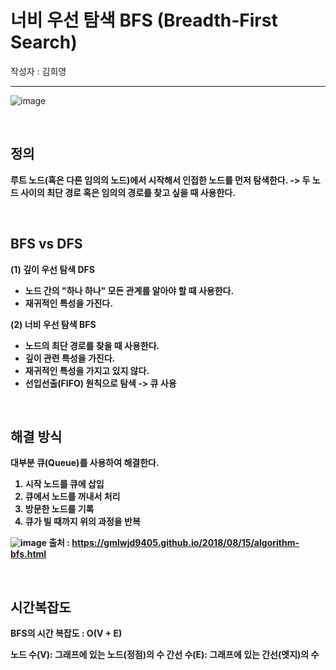 # 너비 우선 탐색 BFS (Breadth-First Search)
작성자 : 김희영
<hr>

![image](https://github.com/user-attachments/assets/4a938ea9-07ba-48d5-8693-375eb1637181)


<br>


## 정의

<b>루트 노드(혹은 다른 임의의 노드)에서 시작해서 인접한 노드를 먼저 탐색한다.
-> 두 노드 사이의 최단 경로 혹은 임의의 경로를 찾고 싶을 때 사용한다.

<br>


## BFS vs DFS 
(1) 깊이 우선 탐색 DFS
  - 노드 간의 "하나 하나" 모든 관계를 알아야 할 때 사용한다. 
  - 재귀적인 특성을 가진다. 


(2) 너비 우선 탐색 BFS
  - 노드의 최단 경로를 찾을 때 사용한다.
  - 깊이 관련 특성을 가진다.
  - 재귀적인 특성을 가지고 있지 않다.
  - 선입선출(FIFO) 원칙으로 탐색 -> 큐 사용


<br>


## 해결 방식
대부분 큐(Queue)를 사용하여 해결한다.

1. 시작 노드를 큐에 삽입
2. 큐에서 노드를 꺼내서 처리
3. 방문한 노드를 기록
4. 큐가 빌 때까지 위의 과정을 반복


![image](https://github.com/user-attachments/assets/0ae0c37d-28a4-4691-95ea-7033292f7096)
출처 : https://gmlwjd9405.github.io/2018/08/15/algorithm-bfs.html


<br>


## 시간복잡도
BFS의 시간 복잡도 : O(V + E)

노드 수(V): 그래프에 있는 노드(정점)의 수
간선 수(E): 그래프에 있는 간선(엣지)의 수


<br>

## 
